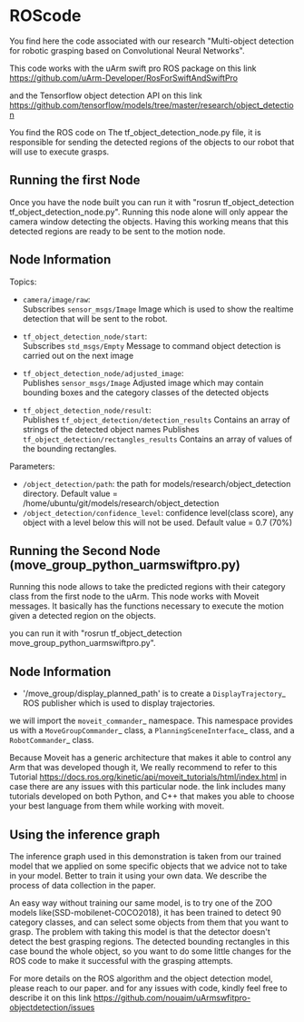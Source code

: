 # ROScode
You find here the code associated with our research "Multi-object detection for robotic grasping based on Convolutional Neural Networks". 

This code works with the uArm swift pro ROS package on this link https://github.com/uArm-Developer/RosForSwiftAndSwiftPro

and the Tensorflow object detection API on this link https://github.com/tensorflow/models/tree/master/research/object_detection

You find the ROS code on The tf_object_detection_node.py file, it is responsible for sending the detected regions of the objects to our robot that will use to execute grasps.


## Running the first Node
Once you have the node built you can run it with "rosrun tf_object_detection tf_object_detection_node.py".
Running this node alone will only appear the camera window detecting the objects. Having this working means that this detected regions are ready to be sent to the motion node.
## Node Information
Topics:

* `camera/image/raw`:  
  Subscribes `sensor_msgs/Image` Image which is used to show the realtime detection that will be sent to the robot.

* `tf_object_detection_node/start`:  
  Subscribes `std_msgs/Empty` Message to command object detection is carried out on the next image

* `tf_object_detection_node/adjusted_image`:  
  Publishes `sensor_msgs/Image` Adjusted image which may contain bounding boxes and the category classes of the detected objects
  
* `tf_object_detection_node/result`:  
  Publishes `tf_object_detection/detection_results` Contains an array of strings of the detected object names
  Publishes `tf_object_detection/rectangles_results` Contains an array of values of the bounding rectangles.
  
Parameters:

* `/object_detection/path`: the path for models/research/object_detection directory. Default value = /home/ubuntu/git/models/research/object_detection
* `/object_detection/confidence_level`: confidence level(class score), any object with a level below this will not be used. Default value = 0.7 (70%)

## Running the Second Node (move_group_python_uarmswiftpro.py)

Running this node allows to take the predicted regions with their category class from the first node to the uArm. This node works with Moveit messages. It basically has the functions necessary to execute the motion given a detected region on the objects. 

you can run it with "rosrun tf_object_detection move_group_python_uarmswiftpro.py".

## Node Information 

* '/move_group/display_planned_path'  is to create a `DisplayTrajectory`_ ROS publisher which is used to display
trajectories.

we will import the `moveit_commander`_ namespace. This namespace provides us with a `MoveGroupCommander`_ class, a `PlanningSceneInterface`_ class, and a `RobotCommander`_ class. 

Because Moveit has a generic architecture that makes it able to control any Arm that was developed though it, We really recommend to refer to this Tutorial https://docs.ros.org/kinetic/api/moveit_tutorials/html/index.html in case there are any issues with this particular node. the link includes many tutorials developed on both Python, and C++ that makes you able to choose your best language from them while working with moveit.


## Using the inference graph

The inference graph used in this demonstration is taken from our trained model that we applied on some specific objects that we advice not to take in your model. Better to train it using your own data. We describe the process of data collection in the paper. 

An easy way without training our same model, is to try one of the ZOO models like(SSD-mobilenet-COCO2018), it has been trained to detect 90 category classes, and can select some objects from them that you want to grasp. The problem with taking this model is that the detector doesn't detect the best grasping regions. The detected bounding rectangles in this case bound the whole object, so you want to do some little changes for the ROS code to make it successful with the grasping attempts. 

For more details on the ROS algorithm and the object detection model, please reach to our paper. and for any issues with code, kindly feel free to describe it on this link https://github.com/nouaim/uArmswfitpro-objectdetection/issues 
